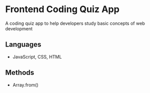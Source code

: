 # Frontend Coding Quiz App
A coding quiz app to help developers study basic concepts of web development

## Languages
- JavaScript, CSS, HTML

## Methods
- Array.from()
